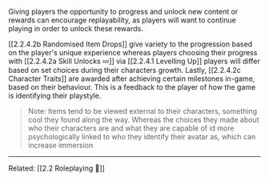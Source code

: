 Giving players the opportunity to progress and unlock new content or rewards can encourage replayability, as players will want to continue playing in order to unlock these rewards.

[[2.2.4.2b Randomised Item Drops]] give variety to the progression based on the player's unique experience whereas players choosing their progress with [[2.2.4.2a Skill Unlocks 💤]]  via [[2.2.4.1 Levelling Up]]  players will differ based on set choices during their characters growth. Lastly, [[2.2.4.2c Character Traits]] are awarded after achieving certain milestones in-game, based on their behaviour. This is a feedback to the player of how the game is identifying their playstyle.

> Note: Items tend to be viewed external to their characters, something cool they found along the way. Whereas the choices they made about who their characters are and what they are capable of id more psychologically linked to who they identify their avatar as, which can increase immersion

---
Related: [[2.2 Roleplaying 🌌]]